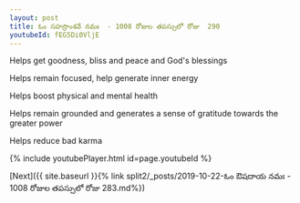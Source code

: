 ```yaml
---
layout: post
title: ఓం సహస్రాంశవే నమః  - 1008 రోజుల తపస్సులో రోజు  290
youtubeId: fEG5Di0VljE
---
```

 
 
Helps get goodness, bliss and peace and God's blessings
 
Helps remain focused, help generate inner energy 
 
Helps boost physical and mental health 
 
Helps remain grounded and generates a sense of gratitude towards the greater power 
 
Helps reduce bad karma
 
 
 
 


{% include youtubePlayer.html id=page.youtubeId %}
 
[Next]({{ site.baseurl }}{% link  split2/_posts/2019-10-22-ఓం ఔషదాయ నమః  - 1008 రోజుల తపస్సులో రోజు  283.md%})
 
